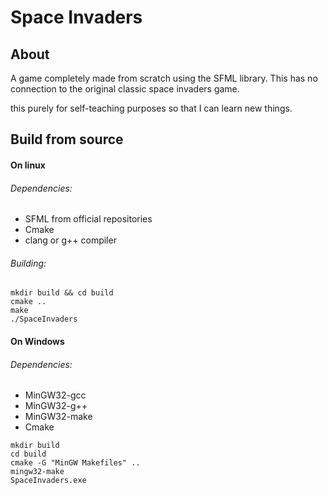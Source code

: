 # Space Invaders

## About
A game completely made from scratch using the SFML library. This has no connection to the original classic space invaders game.

this purely for self-teaching purposes so that I can learn new things.

## Build from source

#### On linux

###### Dependencies:
- SFML from official repositories
- Cmake
- clang or g++ compiler

###### Building:
```
mkdir build && cd build
cmake ..
make
./SpaceInvaders
```

#### On Windows

###### Dependencies:
- MinGW32-gcc
- MinGW32-g++
- MinGW32-make
- Cmake

```
mkdir build
cd build
cmake -G "MinGW Makefiles" ..
mingw32-make
SpaceInvaders.exe
```
